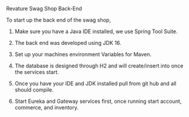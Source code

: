 Revature Swag Shop Back-End

To start up the back end of the swag shop,

1. Make sure you have a Java IDE installed, we use Spring Tool Suite.

2. The back end was developed using JDK 16.

3. Set up your machines environment Variables for Maven.

4. The database is designed through H2 and will create/insert into once the services start.

5. Once you have your IDE and JDK installed pull from git hub and all should compile.

6. Start Eureka and Gateway services first, once running start account, commerce, and inventory.
